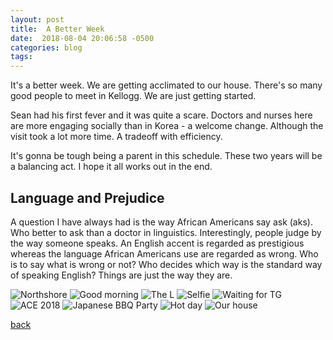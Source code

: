 ```yaml
---
layout: post
title:  A Better Week
date:  2018-08-04 20:06:58 -0500
categories: blog 
tags: 
---
```


It's a better week. We are getting acclimated to our house. There's so many good people to meet in Kellogg. We are just getting started.

Sean had his first fever and it was quite a scare. Doctors and nurses here are more engaging socially than in Korea - a welcome change. Although the visit took a lot more time. A tradeoff with efficiency.

It's gonna be tough being a parent in this schedule. These two years will be a balancing act. I hope it all works out in the end.

## Language and Prejudice

A question I have always had is the way African Americans say ask (aks). Who better to ask than a doctor in linguistics. Interestingly, people judge by the way someone speaks. An English accent is regarded as prestigious whereas the language African Americans use are regarded as wrong. Who is to say what is wrong or not? Who decides which way is the standard way of speaking English? Things are just the way they are.

![](/assets/img/1808/20180801-checkup.jpg "Northshore")
![](/assets/img/1808/20180801-goodmorning.jpg "Good morning")
![](/assets/img/1808/20180801-theloop.jpg "The L")
![](/assets/img/1808/20180802-boredathome.jpg "Selfie")
![](/assets/img/1808/20180803-waitingfortg.jpg "Waiting for TG")
![](/assets/img/1808/20180804-ace2018.jpg "ACE 2018")
![](/assets/img/1808/20180804-e2party.jpg "Japanese BBQ Party")
![](/assets/img/1808/20180804-hotday.jpg "Hot day")
![](/assets/img/1808/20180804-ourhouse.jpg "Our house")

[back](/blog)
